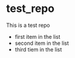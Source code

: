 test_repo
=========

This is a test repo

* first item in the list
* second item in the list
* third tiem in the list
